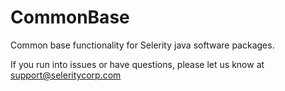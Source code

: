 # CommonBase

Common base functionality for Selerity java software packages.

If you run into issues or have questions, please let us know at support@seleritycorp.com
